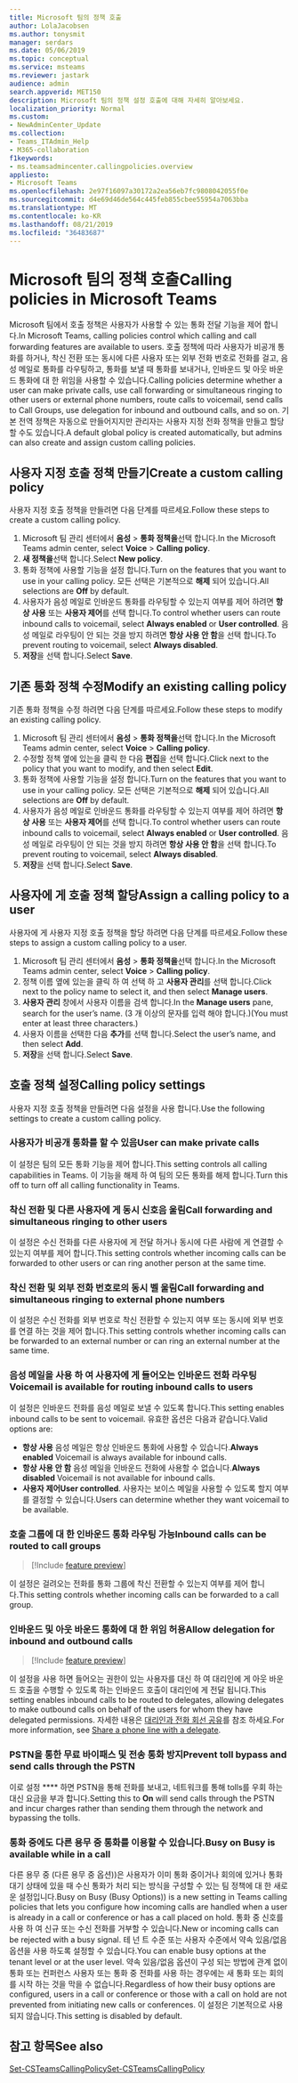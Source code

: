 ```yaml
---
title: Microsoft 팀의 정책 호출
author: LolaJacobsen
ms.author: tonysmit
manager: serdars
ms.date: 05/06/2019
ms.topic: conceptual
ms.service: msteams
ms.reviewer: jastark
audience: admin
search.appverid: MET150
description: Microsoft 팀의 정책 설정 호출에 대해 자세히 알아보세요.
localization_priority: Normal
ms.custom:
- NewAdminCenter_Update
ms.collection:
- Teams_ITAdmin_Help
- M365-collaboration
f1keywords:
- ms.teamsadmincenter.callingpolicies.overview
appliesto:
- Microsoft Teams
ms.openlocfilehash: 2e97f16097a30172a2ea56eb7fc9808042055f0e
ms.sourcegitcommit: d4e69d46de564c445feb855cbee55954a7063bba
ms.translationtype: MT
ms.contentlocale: ko-KR
ms.lasthandoff: 08/21/2019
ms.locfileid: "36483687"
---
```

<a name="calling-policies-in-microsoft-teams"></a><span data-ttu-id="5116f-103">Microsoft 팀의 정책 호출</span><span class="sxs-lookup"><span data-stu-id="5116f-103">Calling policies in Microsoft Teams</span></span>
===================================

<span data-ttu-id="5116f-104">Microsoft 팀에서 호출 정책은 사용자가 사용할 수 있는 통화 전달 기능을 제어 합니다.</span><span class="sxs-lookup"><span data-stu-id="5116f-104">In Microsoft Teams, calling policies control which calling and call forwarding features are available to users.</span></span> <span data-ttu-id="5116f-105">호출 정책에 따라 사용자가 비공개 통화를 하거나, 착신 전환 또는 동시에 다른 사용자 또는 외부 전화 번호로 전화를 걸고, 음성 메일로 통화를 라우팅하고, 통화를 보낼 때 통화를 보내거나, 인바운드 및 아웃 바운드 통화에 대 한 위임을 사용할 수 있습니다.</span><span class="sxs-lookup"><span data-stu-id="5116f-105">Calling policies determine whether a user can make private calls, use call forwarding or  simultaneous ringing to other users or external phone numbers, route calls to voicemail, send calls to Call Groups, use delegation for inbound and outbound calls, and so on.</span></span> <span data-ttu-id="5116f-106">기본 전역 정책은 자동으로 만들어지지만 관리자는 사용자 지정 전화 정책을 만들고 할당할 수도 있습니다.</span><span class="sxs-lookup"><span data-stu-id="5116f-106">A default global policy is created automatically, but admins can also create and assign custom calling policies.</span></span>

## <a name="create-a-custom-calling-policy"></a><span data-ttu-id="5116f-107">사용자 지정 호출 정책 만들기</span><span class="sxs-lookup"><span data-stu-id="5116f-107">Create a custom calling policy</span></span>

<span data-ttu-id="5116f-108">사용자 지정 호출 정책을 만들려면 다음 단계를 따르세요.</span><span class="sxs-lookup"><span data-stu-id="5116f-108">Follow these steps to create a custom calling policy.</span></span>

1. <span data-ttu-id="5116f-109">Microsoft 팀 관리 센터에서 **음성** > **통화 정책을**선택 합니다.</span><span class="sxs-lookup"><span data-stu-id="5116f-109">In the Microsoft Teams admin center, select **Voice** > **Calling policy**.</span></span>
2. <span data-ttu-id="5116f-110">**새 정책을**선택 합니다.</span><span class="sxs-lookup"><span data-stu-id="5116f-110">Select **New policy**.</span></span>
3. <span data-ttu-id="5116f-111">통화 정책에 사용할 기능을 설정 합니다.</span><span class="sxs-lookup"><span data-stu-id="5116f-111">Turn on the features that you want to use in your calling policy.</span></span> <span data-ttu-id="5116f-112">모든 선택은 기본적으로 **해제** 되어 있습니다.</span><span class="sxs-lookup"><span data-stu-id="5116f-112">All selections are **Off** by default.</span></span>
4. <span data-ttu-id="5116f-113">사용자가 음성 메일로 인바운드 통화를 라우팅할 수 있는지 여부를 제어 하려면 **항상 사용** 또는 **사용자 제어**를 선택 합니다.</span><span class="sxs-lookup"><span data-stu-id="5116f-113">To control whether users can route inbound calls to voicemail, select **Always enabled** or **User controlled**.</span></span> <span data-ttu-id="5116f-114">음성 메일로 라우팅이 안 되는 것을 방지 하려면 **항상 사용 안 함**을 선택 합니다.</span><span class="sxs-lookup"><span data-stu-id="5116f-114">To prevent routing to voicemail, select **Always disabled**.</span></span>
5. <span data-ttu-id="5116f-115">**저장**을 선택 합니다.</span><span class="sxs-lookup"><span data-stu-id="5116f-115">Select **Save**.</span></span>

## <a name="modify-an-existing-calling-policy"></a><span data-ttu-id="5116f-116">기존 통화 정책 수정</span><span class="sxs-lookup"><span data-stu-id="5116f-116">Modify an existing calling policy</span></span>

<span data-ttu-id="5116f-117">기존 통화 정책을 수정 하려면 다음 단계를 따르세요.</span><span class="sxs-lookup"><span data-stu-id="5116f-117">Follow these steps to modify an existing calling policy.</span></span>

1. <span data-ttu-id="5116f-118">Microsoft 팀 관리 센터에서 **음성** > **통화 정책을**선택 합니다.</span><span class="sxs-lookup"><span data-stu-id="5116f-118">In the Microsoft Teams admin center, select **Voice** > **Calling policy**.</span></span>
2. <span data-ttu-id="5116f-119">수정할 정책 옆에 있는을 클릭 한 다음 **편집**을 선택 합니다.</span><span class="sxs-lookup"><span data-stu-id="5116f-119">Click next to the policy that you want to modify, and then select **Edit**.</span></span>
3. <span data-ttu-id="5116f-120">통화 정책에 사용할 기능을 설정 합니다.</span><span class="sxs-lookup"><span data-stu-id="5116f-120">Turn on the features that you want to use in your calling policy.</span></span> <span data-ttu-id="5116f-121">모든 선택은 기본적으로 **해제** 되어 있습니다.</span><span class="sxs-lookup"><span data-stu-id="5116f-121">All selections are **Off** by default.</span></span>
4. <span data-ttu-id="5116f-122">사용자가 음성 메일로 인바운드 통화를 라우팅할 수 있는지 여부를 제어 하려면 **항상 사용** 또는 **사용자 제어**를 선택 합니다.</span><span class="sxs-lookup"><span data-stu-id="5116f-122">To control whether users can route inbound calls to voicemail, select **Always enabled** or **User controlled**.</span></span> <span data-ttu-id="5116f-123">음성 메일로 라우팅이 안 되는 것을 방지 하려면 **항상 사용 안 함**을 선택 합니다.</span><span class="sxs-lookup"><span data-stu-id="5116f-123">To prevent routing to voicemail, select **Always disabled**.</span></span>
5. <span data-ttu-id="5116f-124">**저장**을 선택 합니다.</span><span class="sxs-lookup"><span data-stu-id="5116f-124">Select **Save**.</span></span>

## <a name="assign-a-calling-policy-to-a-user"></a><span data-ttu-id="5116f-125">사용자에 게 호출 정책 할당</span><span class="sxs-lookup"><span data-stu-id="5116f-125">Assign a calling policy to a user</span></span>

<span data-ttu-id="5116f-126">사용자에 게 사용자 지정 호출 정책을 할당 하려면 다음 단계를 따르세요.</span><span class="sxs-lookup"><span data-stu-id="5116f-126">Follow these steps to assign a custom calling policy to a user.</span></span>

1. <span data-ttu-id="5116f-127">Microsoft 팀 관리 센터에서 **음성** > **통화 정책을**선택 합니다.</span><span class="sxs-lookup"><span data-stu-id="5116f-127">In the Microsoft Teams admin center, select **Voice** > **Calling policy**.</span></span>
2. <span data-ttu-id="5116f-128">정책 이름 옆에 있는을 클릭 하 여 선택 하 고 **사용자 관리**를 선택 합니다.</span><span class="sxs-lookup"><span data-stu-id="5116f-128">Click next to the policy name to select it, and then select **Manage users**.</span></span>
3. <span data-ttu-id="5116f-129">**사용자 관리** 창에서 사용자 이름을 검색 합니다.</span><span class="sxs-lookup"><span data-stu-id="5116f-129">In the **Manage users** pane, search for the user’s name.</span></span> <span data-ttu-id="5116f-130">(3 개 이상의 문자를 입력 해야 합니다.)</span><span class="sxs-lookup"><span data-stu-id="5116f-130">(You must enter at least three characters.)</span></span>
4. <span data-ttu-id="5116f-131">사용자 이름을 선택한 다음 **추가**를 선택 합니다.</span><span class="sxs-lookup"><span data-stu-id="5116f-131">Select the user’s name, and then select **Add**.</span></span>
5. <span data-ttu-id="5116f-132">**저장**을 선택 합니다.</span><span class="sxs-lookup"><span data-stu-id="5116f-132">Select **Save**.</span></span>

## <a name="calling-policy-settings"></a><span data-ttu-id="5116f-133">호출 정책 설정</span><span class="sxs-lookup"><span data-stu-id="5116f-133">Calling policy settings</span></span>

<span data-ttu-id="5116f-134">사용자 지정 호출 정책을 만들려면 다음 설정을 사용 합니다.</span><span class="sxs-lookup"><span data-stu-id="5116f-134">Use the following settings to create a custom calling policy.</span></span>

### <a name="user-can-make-private-calls"></a><span data-ttu-id="5116f-135">사용자가 비공개 통화를 할 수 있음</span><span class="sxs-lookup"><span data-stu-id="5116f-135">User can make private calls</span></span>

<span data-ttu-id="5116f-136">이 설정은 팀의 모든 통화 기능을 제어 합니다.</span><span class="sxs-lookup"><span data-stu-id="5116f-136">This setting controls all calling capabilities in Teams.</span></span> <span data-ttu-id="5116f-137">이 기능을 해제 하 여 팀의 모든 통화를 해제 합니다.</span><span class="sxs-lookup"><span data-stu-id="5116f-137">Turn this off to turn off all calling functionality in Teams.</span></span>

### <a name="call-forwarding-and-simultaneous-ringing-to-other-users"></a><span data-ttu-id="5116f-138">착신 전환 및 다른 사용자에 게 동시 신호음 울림</span><span class="sxs-lookup"><span data-stu-id="5116f-138">Call forwarding and simultaneous ringing to other users</span></span>

<span data-ttu-id="5116f-139">이 설정은 수신 전화를 다른 사용자에 게 전달 하거나 동시에 다른 사람에 게 연결할 수 있는지 여부를 제어 합니다.</span><span class="sxs-lookup"><span data-stu-id="5116f-139">This setting controls whether incoming calls can be forwarded to other users or can ring another person at the same time.</span></span> 

### <a name="call-forwarding-and-simultaneous-ringing-to-external-phone-numbers"></a><span data-ttu-id="5116f-140">착신 전환 및 외부 전화 번호로의 동시 벨 울림</span><span class="sxs-lookup"><span data-stu-id="5116f-140">Call forwarding and simultaneous ringing to external phone numbers</span></span>

<span data-ttu-id="5116f-141">이 설정은 수신 전화를 외부 번호로 착신 전환할 수 있는지 여부 또는 동시에 외부 번호를 연결 하는 것을 제어 합니다.</span><span class="sxs-lookup"><span data-stu-id="5116f-141">This setting controls whether incoming calls can be forwarded to an external number or can ring an external number at the same time.</span></span>

### <a name="voicemail-is-available-for-routing-inbound-calls-to-users"></a><span data-ttu-id="5116f-142">음성 메일을 사용 하 여 사용자에 게 들어오는 인바운드 전화 라우팅</span><span class="sxs-lookup"><span data-stu-id="5116f-142">Voicemail is available for routing inbound calls to users</span></span>

<span data-ttu-id="5116f-143">이 설정은 인바운드 전화를 음성 메일로 보낼 수 있도록 합니다.</span><span class="sxs-lookup"><span data-stu-id="5116f-143">This setting enables inbound calls to be sent to voicemail.</span></span> <span data-ttu-id="5116f-144">유효한 옵션은 다음과 같습니다.</span><span class="sxs-lookup"><span data-stu-id="5116f-144">Valid options are:</span></span>

   - <span data-ttu-id="5116f-145">**항상 사용** 음성 메일은 항상 인바운드 통화에 사용할 수 있습니다.</span><span class="sxs-lookup"><span data-stu-id="5116f-145">**Always enabled** Voicemail is always available for inbound calls.</span></span> 
   - <span data-ttu-id="5116f-146">**항상 사용 안 함**  음성 메일을 인바운드 전화에 사용할 수 없습니다.</span><span class="sxs-lookup"><span data-stu-id="5116f-146">**Always disabled**  Voicemail is not available for inbound calls.</span></span> 
   - <span data-ttu-id="5116f-147">**사용자 제어**</span><span class="sxs-lookup"><span data-stu-id="5116f-147">**User controlled**.</span></span> <span data-ttu-id="5116f-148">사용자는 보이스 메일을 사용할 수 있도록 할지 여부를 결정할 수 있습니다.</span><span class="sxs-lookup"><span data-stu-id="5116f-148">Users can determine whether they want voicemail to be available.</span></span>

### <a name="inbound-calls-can-be-routed-to-call-groups"></a><span data-ttu-id="5116f-149">호출 그룹에 대 한 인바운드 통화 라우팅 가능</span><span class="sxs-lookup"><span data-stu-id="5116f-149">Inbound calls can be routed to call groups</span></span> 

> [!Include [feature preview](includes/preview-feature.md)]

<span data-ttu-id="5116f-150">이 설정은 걸려오는 전화를 통화 그룹에 착신 전환할 수 있는지 여부를 제어 합니다.</span><span class="sxs-lookup"><span data-stu-id="5116f-150">This setting controls whether incoming calls can be forwarded to a call group.</span></span>

### <a name="allow-delegation-for-inbound-and-outbound-calls"></a><span data-ttu-id="5116f-151">인바운드 및 아웃 바운드 통화에 대 한 위임 허용</span><span class="sxs-lookup"><span data-stu-id="5116f-151">Allow delegation for inbound and outbound calls</span></span>

> [!Include [feature preview](includes/preview-feature.md)]

<span data-ttu-id="5116f-152">이 설정을 사용 하면 들어오는 권한이 있는 사용자를 대신 하 여 대리인에 게 아웃 바운드 호출을 수행할 수 있도록 하는 인바운드 호출이 대리인에 게 전달 됩니다.</span><span class="sxs-lookup"><span data-stu-id="5116f-152">This setting enables inbound calls to be routed to delegates, allowing delegates to make outbound calls on behalf of the users for whom they have delegated permissions.</span></span> <span data-ttu-id="5116f-153">자세한 내용은 [대리인과 전화 회선 공유](https://support.office.com/article/share-a-phone-line-with-a-delegate-16307929-a51f-43fc-8323-3b1bf115e5a8)를 참조 하세요.</span><span class="sxs-lookup"><span data-stu-id="5116f-153">For more information, see [Share a phone line with a delegate](https://support.office.com/article/share-a-phone-line-with-a-delegate-16307929-a51f-43fc-8323-3b1bf115e5a8).</span></span>


### <a name="prevent-toll-bypass-and-send-calls-through-the-pstn"></a><span data-ttu-id="5116f-154">PSTN을 통한 무료 바이패스 및 전송 통화 방지</span><span class="sxs-lookup"><span data-stu-id="5116f-154">Prevent toll bypass and send calls through the PSTN</span></span> 

<span data-ttu-id="5116f-155">이로 설정 \*\*\*\* 하면 PSTN을 통해 전화를 보내고, 네트워크를 통해 tolls를 우회 하는 대신 요금을 부과 합니다.</span><span class="sxs-lookup"><span data-stu-id="5116f-155">Setting this to **On** will send calls through the PSTN and incur charges rather than sending them through the network and bypassing the tolls.</span></span>

### <a name="busy-on-busy-is-available-while-in-a-call"></a><span data-ttu-id="5116f-156">통화 중에도 다른 용무 중 통화를 이용할 수 있습니다.</span><span class="sxs-lookup"><span data-stu-id="5116f-156">Busy on Busy is available while in a call</span></span>

<span data-ttu-id="5116f-157">다른 용무 중 (다른 용무 중 옵션))은 사용자가 이미 통화 중이거나 회의에 있거나 통화 대기 상태에 있을 때 수신 통화가 처리 되는 방식을 구성할 수 있는 팀 정책에 대 한 새로운 설정입니다.</span><span class="sxs-lookup"><span data-stu-id="5116f-157">Busy on Busy (Busy Options)) is a new setting in Teams calling policies that lets you configure how incoming calls are handled when a user is already in a call or conference or has a call placed on hold.</span></span> <span data-ttu-id="5116f-158">통화 중 신호를 사용 하 여 신규 또는 수신 전화를 거부할 수 있습니다.</span><span class="sxs-lookup"><span data-stu-id="5116f-158">New or incoming calls can be rejected with a busy signal.</span></span> <span data-ttu-id="5116f-159">테 넌 트 수준 또는 사용자 수준에서 약속 있음/없음 옵션을 사용 하도록 설정할 수 있습니다.</span><span class="sxs-lookup"><span data-stu-id="5116f-159">You can enable busy options at the tenant level or at the user level.</span></span> <span data-ttu-id="5116f-160">약속 있음/없음 옵션이 구성 되는 방법에 관계 없이 통화 또는 컨퍼런스 사용자 또는 통화 중 전화를 사용 하는 경우에는 새 통화 또는 회의를 시작 하는 것을 막을 수 없습니다.</span><span class="sxs-lookup"><span data-stu-id="5116f-160">Regardless of how their busy options are configured, users in a call or conference or those with a call on hold are not prevented from initiating new calls or conferences.</span></span> <span data-ttu-id="5116f-161">이 설정은 기본적으로 사용 되지 않습니다.</span><span class="sxs-lookup"><span data-stu-id="5116f-161">This setting is disabled by default.</span></span>

## <a name="see-also"></a><span data-ttu-id="5116f-162">참고 항목</span><span class="sxs-lookup"><span data-stu-id="5116f-162">See also</span></span>

[<span data-ttu-id="5116f-163">Set-CSTeamsCallingPolicy</span><span class="sxs-lookup"><span data-stu-id="5116f-163">Set-CSTeamsCallingPolicy</span></span>](https://docs.microsoft.com/powershell/module/skype/set-csteamscallingpolicy?view=skype-ps)
